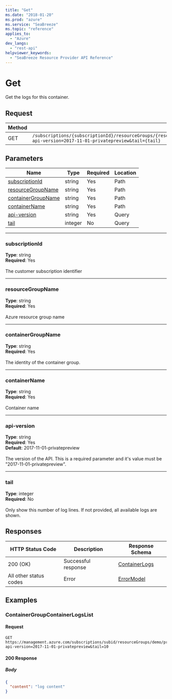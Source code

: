```yaml
---
title: "Get"
ms.date: "2018-01-20"
ms.prod: "azure"
ms.service: "SeaBreeze"
ms.topic: "reference"
applies_to: 
  - "Azure"
dev_langs: 
  - "rest-api"
helpviewer_keywords: 
  - "SeaBreeze Resource Provider API Reference"
---
```

# Get


Get the logs for this container.

## Request
| Method | Request URI |
| ------ | ----------- |
| GET | `/subscriptions/{subscriptionId}/resourceGroups/{resourceGroupName}/providers/Microsoft.ServiceFabric/containerGroups/{containerGroupName}/containers/{containerName}/logs?api-version=2017-11-01-privatepreview&tail={tail}` |


## Parameters
| Name | Type | Required | Location |
| --- | --- | --- | --- |
| [subscriptionId](#subscriptionid) | string | Yes | Path |
| [resourceGroupName](#resourcegroupname) | string | Yes | Path |
| [containerGroupName](#containergroupname) | string | Yes | Path |
| [containerName](#containername) | string | Yes | Path |
| [api-version](#api-version) | string | Yes | Query |
| [tail](#tail) | integer | No | Query |

____
### subscriptionId
__Type__: string <br/>
__Required__: Yes<br/>
<br/>
The customer subscription identifier

____
### resourceGroupName
__Type__: string <br/>
__Required__: Yes<br/>
<br/>
Azure resource group name

____
### containerGroupName
__Type__: string <br/>
__Required__: Yes<br/>
<br/>
The identity of the container group.

____
### containerName
__Type__: string <br/>
__Required__: Yes<br/>
<br/>
Container name

____
### api-version
__Type__: string <br/>
__Required__: Yes<br/>
__Default__: 2017-11-01-privatepreview <br/>
<br/>
The version of the API. This is a required parameter and it's value must be "2017-11-01-privatepreview".

____
### tail
__Type__: integer <br/>
__Required__: No<br/>
<br/>
Only show this number of log lines. If not provided, all available logs are shown.

## Responses

| HTTP Status Code | Description | Response Schema |
| --- | --- | --- |
| 200 (OK) | Successful response<br/> | [ContainerLogs](seabreeze-model-containerlogs.md) |
| All other status codes | Error<br/> | [ErrorModel](seabreeze-model-errormodel.md) |

## Examples

### ContainerGroupContainerLogsList

#### Request
```
GET https://management.azure.com/subscriptions/subid/resourceGroups/demo/providers/Microsoft.ServiceFabric/containerGroups/demo1/containers/container1/logs?api-version=2017-11-01-privatepreview&tail=10
```

#### 200 Response
##### Body
```json
{
  "content": "log content"
}
```

